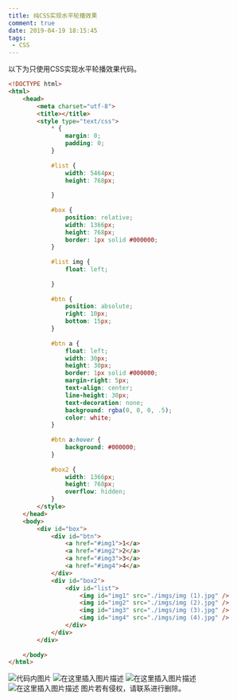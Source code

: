 ```yaml
---
title: 纯CSS实现水平轮播效果
comment: true
date: 2019-04-19 18:15:45
tags:
 - CSS
---
```

以下为只使用CSS实现水平轮播效果代码。

<!-- more -->

```html
<!DOCTYPE html>
<html>
	<head>
		<meta charset="utf-8">
		<title></title>
		<style type="text/css">
			* {
				margin: 0;
				padding: 0;
			}
			
			#list {
				width: 5464px;
				height: 768px;
				
			}
			
			#box {
				position: relative;
				width: 1366px;
				height: 768px;
				border: 1px solid #000000;
			}
			
			#list img {
				float: left;
				
			}
			
			#btn {
				position: absolute;
				right: 10px;
				bottom: 15px;
			}
			
			#btn a {
				float: left;
				width: 30px;
				height: 30px;
				border: 1px solid #000000;
				margin-right: 5px;
				text-align: center;
				line-height: 30px;
				text-decoration: none;
				background: rgba(0, 0, 0, .5);
				color: white;
			}
			
			#btn a:hover {
				background: #000000;
			}
			
			#box2 {
				width: 1366px;
				height: 768px;
				overflow: hidden;
			}
		</style>
	</head>
	<body>
		<div id="box">
			<div id="btn">
				<a href="#img1">1</a>
				<a href="#img2">2</a>
				<a href="#img3">3</a>
				<a href="#img4">4</a>
			</div>
			<div id="box2">
				<div id="list">
					<img id="img1" src="./imgs/img (1).jpg" />
					<img id="img2" src="./imgs/img (2).jpg" />
					<img id="img3" src="./imgs/img (3).jpg" />
					<img id="img4" src="./imgs/img (4).jpg" />
				</div>
			</div>
		</div>
		
	</body>
</html>
```
![代码内图片](https://img-blog.csdnimg.cn/20191106172151639.jpg?x-oss-process=image/watermark,type_ZmFuZ3poZW5naGVpdGk,shadow_10,text_aHR0cHM6Ly9ibG9nLmNzZG4ubmV0L3ptMTY0MDExMTMwOA==,size_16,color_FFFFFF,t_70)
![在这里插入图片描述](https://img-blog.csdnimg.cn/20191106172253788.jpg?x-oss-process=image/watermark,type_ZmFuZ3poZW5naGVpdGk,shadow_10,text_aHR0cHM6Ly9ibG9nLmNzZG4ubmV0L3ptMTY0MDExMTMwOA==,size_16,color_FFFFFF,t_70)
![在这里插入图片描述](https://img-blog.csdnimg.cn/20191106172308897.jpg?x-oss-process=image/watermark,type_ZmFuZ3poZW5naGVpdGk,shadow_10,text_aHR0cHM6Ly9ibG9nLmNzZG4ubmV0L3ptMTY0MDExMTMwOA==,size_16,color_FFFFFF,t_70)
![在这里插入图片描述](https://img-blog.csdnimg.cn/20191106172323442.jpg?x-oss-process=image/watermark,type_ZmFuZ3poZW5naGVpdGk,shadow_10,text_aHR0cHM6Ly9ibG9nLmNzZG4ubmV0L3ptMTY0MDExMTMwOA==,size_16,color_FFFFFF,t_70)
图片若有侵权，请联系进行删除。
